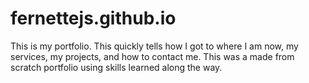 # fernettejs.github.io

This is my portfolio. This quickly tells how I got to where I am now, my services, my projects, and how to contact me. This was a made from scratch portfolio using skills learned along the way.
